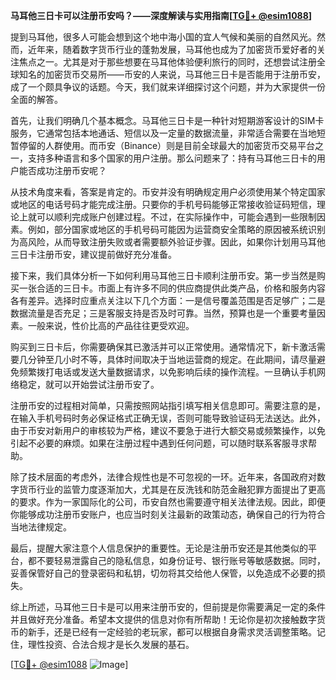 **马耳他三日卡可以注册币安吗？——深度解读与实用指南[[TG💪+ @esim1088](https://t.me/s/esim1088)]**

提到马耳他，很多人可能会想到这个地中海小国的宜人气候和美丽的自然风光。然而，近年来，随着数字货币行业的蓬勃发展，马耳他也成为了加密货币爱好者的关注焦点之一。尤其是对于那些想要在马耳他体验便利旅行的同时，还想尝试注册全球知名的加密货币交易所——币安的人来说，马耳他三日卡是否能用于注册币安，成了一个颇具争议的话题。今天，我们就来详细探讨这个问题，并为大家提供一份全面的解答。

首先，让我们明确几个基本概念。马耳他三日卡是一种针对短期游客设计的SIM卡服务，它通常包括本地通话、短信以及一定量的数据流量，非常适合需要在当地短暂停留的人群使用。而币安（Binance）则是目前全球最大的加密货币交易平台之一，支持多种语言和多个国家的用户注册。那么问题来了：持有马耳他三日卡的用户能否成功注册币安呢？

从技术角度来看，答案是肯定的。币安并没有明确规定用户必须使用某个特定国家或地区的电话号码才能完成注册。只要你的手机号码能够正常接收验证码短信，理论上就可以顺利完成账户创建过程。不过，在实际操作中，可能会遇到一些限制因素。例如，部分国家或地区的手机号码可能因为运营商安全策略的原因被系统识别为高风险，从而导致注册失败或者需要额外验证步骤。因此，如果你计划用马耳他三日卡注册币安，建议提前做好充分准备。

接下来，我们具体分析一下如何利用马耳他三日卡顺利注册币安。第一步当然是购买一张合适的三日卡。市面上有许多不同的供应商提供此类产品，价格和服务内容各有差异。选择时应重点关注以下几个方面：一是信号覆盖范围是否足够广；二是数据流量是否充足；三是客服支持是否及时可靠。当然，预算也是一个重要考量因素。一般来说，性价比高的产品往往更受欢迎。

购买到三日卡后，你需要确保其已激活并可以正常使用。通常情况下，新卡激活需要几分钟至几小时不等，具体时间取决于当地运营商的规定。在此期间，请尽量避免频繁拨打电话或发送大量数据请求，以免影响后续的操作流程。一旦确认手机网络稳定，就可以开始尝试注册币安了。

注册币安的过程相对简单，只需按照网站指引填写相关信息即可。需要注意的是，在输入手机号码时务必保证格式正确无误，否则可能导致验证码无法送达。此外，由于币安对新用户的审核较为严格，建议不要急于进行大额交易或频繁操作，以免引起不必要的麻烦。如果在注册过程中遇到任何问题，可以随时联系客服寻求帮助。

除了技术层面的考虑外，法律合规性也是不可忽视的一环。近年来，各国政府对数字货币行业的监管力度逐渐加大，尤其是在反洗钱和防范金融犯罪方面提出了更高的要求。作为一家国际化的公司，币安自然也需要遵守相关法律法规。因此，即便你能够成功注册币安账户，也应当时刻关注最新的政策动态，确保自己的行为符合当地法律规定。

最后，提醒大家注意个人信息保护的重要性。无论是注册币安还是其他类似的平台，都不要轻易泄露自己的隐私信息，如身份证号、银行账号等敏感数据。同时，妥善保管好自己的登录密码和私钥，切勿将其交给他人保管，以免造成不必要的损失。

综上所述，马耳他三日卡是可以用来注册币安的，但前提是你需要满足一定的条件并且做好充分准备。希望本文提供的信息对你有所帮助！无论你是初次接触数字货币的新手，还是已经有一定经验的老玩家，都可以根据自身需求灵活调整策略。记住，理性投资、合法合规才是长久发展的基石。

[[TG💪+ @esim1088](https://t.me/s/esim1088) ![Image](https://i.postimg.cc/4NQfJmqS/Snipaste-2025-05-13-00-14-12.png)]